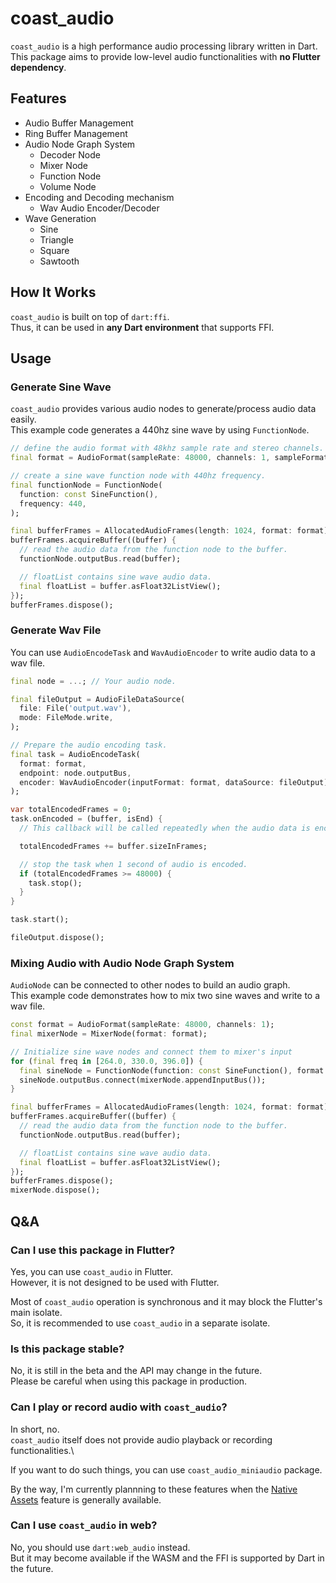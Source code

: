 # coast_audio

`coast_audio` is a high performance audio processing library written in Dart.\
This package aims to provide low-level audio functionalities with **no Flutter dependency**.

## Features

- Audio Buffer Management
- Ring Buffer Management
- Audio Node Graph System
  - Decoder Node
  - Mixer Node
  - Function Node
  - Volume Node
- Encoding and Decoding mechanism
  - Wav Audio Encoder/Decoder
- Wave Generation
  - Sine
  - Triangle
  - Square
  - Sawtooth

## How It Works

`coast_audio` is built on top of `dart:ffi`.\
Thus, it can be used in **any Dart environment** that supports FFI.

## Usage

### Generate Sine Wave

`coast_audio` provides various audio nodes to generate/process audio data easily.\
This example code generates a 440hz sine wave by using `FunctionNode`.

```dart
// define the audio format with 48khz sample rate and stereo channels.
final format = AudioFormat(sampleRate: 48000, channels: 1, sampleFormat: SampleFormat.int16);

// create a sine wave function node with 440hz frequency.
final functionNode = FunctionNode(
  function: const SineFunction(),
  frequency: 440,
);

final bufferFrames = AllocatedAudioFrames(length: 1024, format: format);
bufferFrames.acquireBuffer((buffer) {
  // read the audio data from the function node to the buffer.
  functionNode.outputBus.read(buffer);

  // floatList contains sine wave audio data.
  final floatList = buffer.asFloat32ListView();
});
bufferFrames.dispose();
```

### Generate Wav File

You can use `AudioEncodeTask` and `WavAudioEncoder` to write audio data to a wav file.

```dart
final node = ...; // Your audio node.

final fileOutput = AudioFileDataSource(
  file: File('output.wav'),
  mode: FileMode.write,
);

// Prepare the audio encoding task.
final task = AudioEncodeTask(
  format: format,
  endpoint: node.outputBus,
  encoder: WavAudioEncoder(inputFormat: format, dataSource: fileOutput),
);

var totalEncodedFrames = 0;
task.onEncoded = (buffer, isEnd) {
  // This callback will be called repeatedly when the audio data is encoded.

  totalEncodedFrames += buffer.sizeInFrames;

  // stop the task when 1 second of audio is encoded.
  if (totalEncodedFrames >= 48000) {
    task.stop();
  }
}

task.start();

fileOutput.dispose();
```

### Mixing Audio with Audio Node Graph System

`AudioNode` can be connected to other nodes to build an audio graph.\
This example code demonstrates how to mix two sine waves and write to a wav file.

```dart
const format = AudioFormat(sampleRate: 48000, channels: 1);
final mixerNode = MixerNode(format: format);

// Initialize sine wave nodes and connect them to mixer's input
for (final freq in [264.0, 330.0, 396.0]) {
  final sineNode = FunctionNode(function: const SineFunction(), format: format, frequency: freq);
  sineNode.outputBus.connect(mixerNode.appendInputBus());
}

final bufferFrames = AllocatedAudioFrames(length: 1024, format: format);
bufferFrames.acquireBuffer((buffer) {
  // read the audio data from the function node to the buffer.
  functionNode.outputBus.read(buffer);

  // floatList contains sine wave audio data.
  final floatList = buffer.asFloat32ListView();
});
bufferFrames.dispose();
mixerNode.dispose();
```

## Q&A

### Can I use this package in Flutter?

Yes, you can use `coast_audio` in Flutter.\
However, it is not designed to be used with Flutter.

Most of `coast_audio` operation is synchronous and it may block the Flutter's main isolate.\
So, it is recommended to use `coast_audio` in a separate isolate.

### Is this package stable?

No, it is still in the beta and the API may change in the future.\
Please be careful when using this package in production.

### Can I play or record audio with `coast_audio`?

In short, no.\
`coast_audio` itself does not provide audio playback or recording functionalities.\

If you want to do such things, you can use `coast_audio_miniaudio` package.

By the way, I'm currently plannning to these features when the [Native Assets](https://github.com/dart-lang/sdk/issues/50565) feature is generally available.

### Can I use `coast_audio` in web?

No, you should use `dart:web_audio` instead.\
But it may become available if the WASM and the FFI is supported by Dart in the future.
